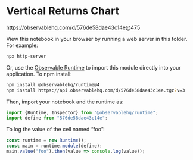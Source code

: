 # Vertical Returns Chart

https://observablehq.com/d/576de58dae43c14e@475

View this notebook in your browser by running a web server in this folder. For
example:

~~~sh
npx http-server
~~~

Or, use the [Observable Runtime](https://github.com/observablehq/runtime) to
import this module directly into your application. To npm install:

~~~sh
npm install @observablehq/runtime@4
npm install https://api.observablehq.com/d/576de58dae43c14e.tgz?v=3
~~~

Then, import your notebook and the runtime as:

~~~js
import {Runtime, Inspector} from "@observablehq/runtime";
import define from "576de58dae43c14e";
~~~

To log the value of the cell named “foo”:

~~~js
const runtime = new Runtime();
const main = runtime.module(define);
main.value("foo").then(value => console.log(value));
~~~
